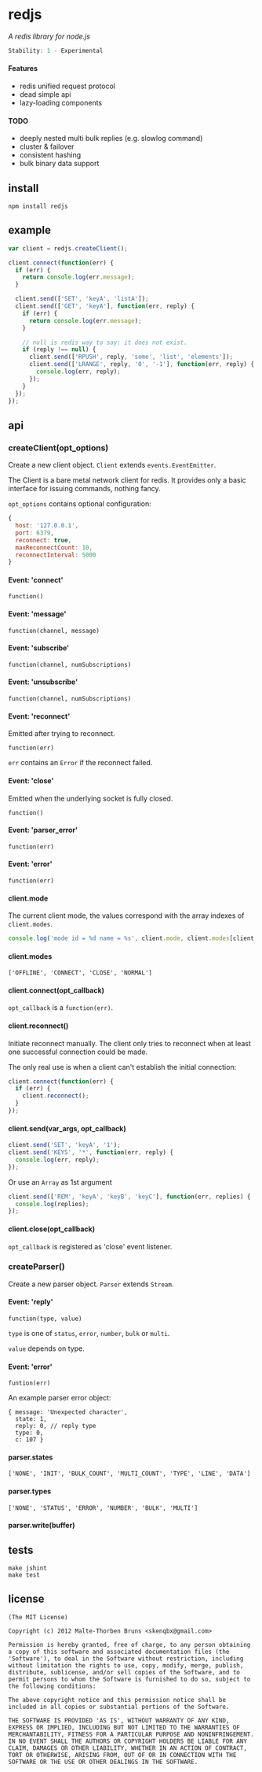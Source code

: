 # redjs
_A redis library for node.js_

```js
Stability: 1 - Experimental
```

#### Features
 - redis unified request protocol
 - dead simple api
 - lazy-loading components

#### TODO
 - deeply nested multi bulk replies (e.g. slowlog command)
 - cluster & failover
 - consistent hashing
 - bulk binary data support

## install
```
npm install redjs
```

## example
```js
var client = redjs.createClient();

client.connect(function(err) {
  if (err) {
    return console.log(err.message);
  }

  client.send(['SET', 'keyA', 'listA']);
  client.send(['GET', 'keyA'], function(err, reply) {
    if (err) {
      return console.log(err.message);
    }

    // null is redis way to say: it does not exist.
    if (reply !== null) {
      client.send(['RPUSH', reply, 'some', 'list', 'elements']);
      client.send(['LRANGE', reply, '0', '-1'], function(err, reply) {
        console.log(err, reply);
      });
    }
  });
});

```

## api

### createClient(opt_options)
Create a new client object. `Client` extends `events.EventEmitter`.

The Client is a bare metal network client for redis. It provides only a basic interface for issuing commands, nothing fancy.

`opt_options` contains optional configuration:

```js
{
  host: '127.0.0.1',
  port: 6379,
  reconnect: true,
  maxReconnectCount: 10,
  reconnectInterval: 5000
}
```

#### Event: 'connect'
`function()`

#### Event: 'message'
`function(channel, message)`
#### Event: 'subscribe'
`function(channel, numSubscriptions)`
#### Event: 'unsubscribe'
`function(channel, numSubscriptions)`

#### Event: 'reconnect'
Emitted after trying to reconnect.

`function(err)`

`err` contains an `Error` if the reconnect failed.

#### Event: 'close'
Emitted when the underlying socket is fully closed.

`function()`

#### Event: 'parser_error'
`function(err)`

#### Event: 'error'
`function(err)`

#### client.mode
The current client mode, the values correspond with the array indexes of `client.modes`.

```js
console.log('mode id = %d name = %s', client.mode, client.modes[client.mode]);
```

#### client.modes
`['OFFLINE', 'CONNECT', 'CLOSE', 'NORMAL']`

#### client.connect(opt_callback)
`opt_callback` is a `function(err)`.

#### client.reconnect()
Initiate reconnect manually.
The client only tries to reconnect when at least one successful connection could be made.

The only real use is when a client can't establish the initial connection:

```js
client.connect(function(err) {
  if (err) {
    client.reconnect();
  }
});
```


#### client.send(var_args, opt_callback)
```js
client.send('SET', 'keyA', '1');
client.send('KEYS', '*', function(err, reply) {
  console.log(err, reply);
});
```
Or use an `Array` as 1st argument

```js
client.send(['REM', 'keyA', 'keyB', 'keyC'], function(err, replies) {
  console.log(replies);
});
```
#### client.close(opt_callback)
`opt_callback` is registered as 'close' event listener.

### createParser()
Create a new parser object. `Parser` extends `Stream`.

#### Event: 'reply'
`function(type, value)`

`type` is one of `status`, `error`, `number`, `bulk` or `multi`.

`value` depends on type.

#### Event: 'error'
`funtion(err)`

An example parser error object:

```
{ message: 'Unexpected character',
  state: 1,
  reply: 0, // reply type
  type: 0,
  c: 107 }
```

#### parser.states
`['NONE', 'INIT', 'BULK_COUNT', 'MULTI_COUNT', 'TYPE', 'LINE', 'DATA']`

#### parser.types
`['NONE', 'STATUS', 'ERROR', 'NUMBER', 'BULK', 'MULTI']`

#### parser.write(buffer)

## tests
```
make jshint
make test
```

## license
```
(The MIT License)

Copyright (c) 2012 Malte-Thorben Bruns <skenqbx@gmail.com>

Permission is hereby granted, free of charge, to any person obtaining
a copy of this software and associated documentation files (the
'Software'), to deal in the Software without restriction, including
without limitation the rights to use, copy, modify, merge, publish,
distribute, sublicense, and/or sell copies of the Software, and to
permit persons to whom the Software is furnished to do so, subject to
the following conditions:

The above copyright notice and this permission notice shall be
included in all copies or substantial portions of the Software.

THE SOFTWARE IS PROVIDED 'AS IS', WITHOUT WARRANTY OF ANY KIND,
EXPRESS OR IMPLIED, INCLUDING BUT NOT LIMITED TO THE WARRANTIES OF
MERCHANTABILITY, FITNESS FOR A PARTICULAR PURPOSE AND NONINFRINGEMENT.
IN NO EVENT SHALL THE AUTHORS OR COPYRIGHT HOLDERS BE LIABLE FOR ANY
CLAIM, DAMAGES OR OTHER LIABILITY, WHETHER IN AN ACTION OF CONTRACT,
TORT OR OTHERWISE, ARISING FROM, OUT OF OR IN CONNECTION WITH THE
SOFTWARE OR THE USE OR OTHER DEALINGS IN THE SOFTWARE.
```
